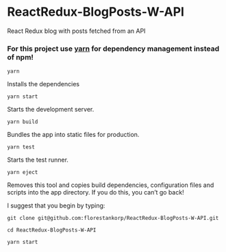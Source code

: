 # ReactRedux-BlogPosts-W-API
React Redux blog with posts fetched from an API

### For this project use [yarn](https://yarnpkg.com/en/) for dependency management instead of npm!

```
yarn
```
Installs the dependencies

```
yarn start
```

Starts the development server.

```
yarn build
```
Bundles the app into static files for production.

```
yarn test
```

Starts the test runner.

```
yarn eject
```
Removes this tool and copies build dependencies, configuration files and scripts into the app directory. If you do this, you can’t go back!

I suggest that you begin by typing:

```
git clone git@github.com:florestankorp/ReactRedux-BlogPosts-W-API.git

cd ReactRedux-BlogPosts-W-API

yarn start
```
